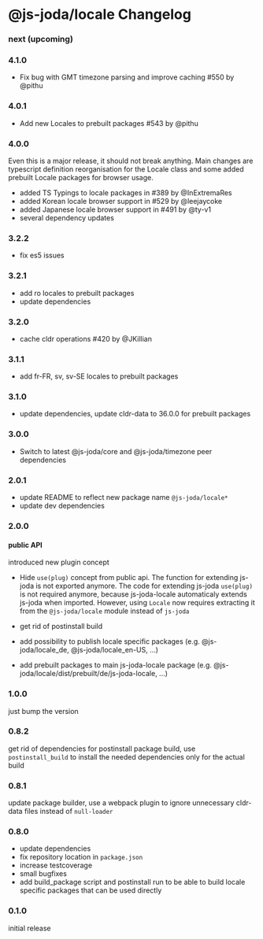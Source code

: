 @js-joda/locale Changelog
=========

### next (upcoming)

### 4.1.0

* Fix bug with GMT timezone parsing and improve caching #550 by @pithu

### 4.0.1

* Add new Locales to prebuilt packages #543 by @pithu

### 4.0.0 

Even this is a major release, it should not break anything. 
Main changes are typescript definition reorganisation for the Locale class 
and some added prebuilt Locale packages for browser usage.

* added TS Typings to locale packages in #389 by @InExtremaRes
* added Korean locale browser support in #529 by @leejaycoke
* added Japanese locale browser support in #491 by @ty-v1
* several dependency updates

### 3.2.2

* fix es5 issues

### 3.2.1

* add ro locales to prebuilt packages
* update dependencies

### 3.2.0 

* cache cldr operations #420 by @JKillian

### 3.1.1

* add fr-FR, sv, sv-SE locales to prebuilt packages

### 3.1.0

* update dependencies, update cldr-data to 36.0.0 for prebuilt packages

### 3.0.0

* Switch to latest @js-joda/core and @js-joda/timezone peer dependencies

### 2.0.1

* update README to reflect new package name `@js-joda/locale*`
* update dev dependencies

### 2.0.0

#### public API

introduced new plugin concept
 * Hide `use(plug)` concept from public api.
   The function for extending js-joda is not exported anymore.
   The code for extending js-joda `use(plug)` is not required anymore, because js-joda-locale automaticaly extends
   js-joda when imported.
   However, using `Locale` now requires extracting it from the `@js-joda/locale` module instead of `js-joda`

* get rid of postinstall build

* add possibility to publish locale specific packages (e.g. @js-joda/locale_de, @js-joda/locale_en-US, ...)

* add prebuilt packages to main js-joda-locale package (e.g. @js-joda/locale/dist/prebuilt/de/js-joda-locale, ...)

### 1.0.0

just bump the version

### 0.8.2

get rid of dependencies for postinstall package build, use `postinstall_build` to install the needed
dependencies only for the actual build

### 0.8.1

update package builder, use a webpack plugin to ignore unnecessary cldr-data files instead of `null-loader`

### 0.8.0

- update dependencies
- fix repository location in `package.json`
- increase testcoverage
- small bugfixes
- add build_package script and postinstall run to be able to build locale specific packages that 
  can be used directly

### 0.1.0

initial release 
